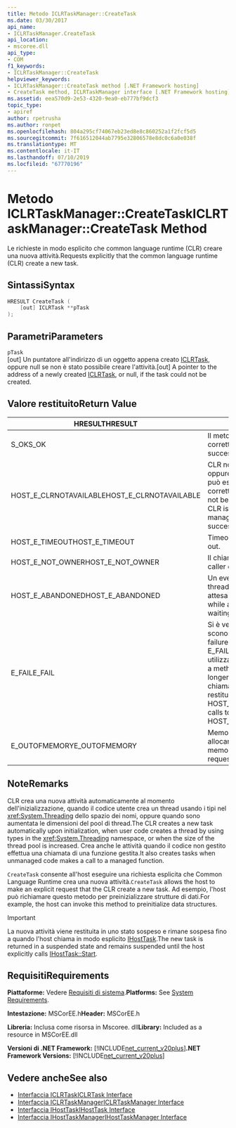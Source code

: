```yaml
---
title: Metodo ICLRTaskManager::CreateTask
ms.date: 03/30/2017
api_name:
- ICLRTaskManager.CreateTask
api_location:
- mscoree.dll
api_type:
- COM
f1_keywords:
- ICLRTaskManager::CreateTask
helpviewer_keywords:
- ICLRTaskManager::CreateTask method [.NET Framework hosting]
- CreateTask method, ICLRTaskManager interface [.NET Framework hosting]
ms.assetid: eea570d9-2e53-4320-9ea0-eb777bf9dcf3
topic_type:
- apiref
author: rpetrusha
ms.author: ronpet
ms.openlocfilehash: 804a295cf74067eb23ed8e8c860252a1f2fcf5d5
ms.sourcegitcommit: 7f616512044ab7795e32806578e8dc0c6a0e038f
ms.translationtype: MT
ms.contentlocale: it-IT
ms.lasthandoff: 07/10/2019
ms.locfileid: "67770196"
---
```

# <a name="iclrtaskmanagercreatetask-method"></a><span data-ttu-id="224b9-102">Metodo ICLRTaskManager::CreateTask</span><span class="sxs-lookup"><span data-stu-id="224b9-102">ICLRTaskManager::CreateTask Method</span></span>
<span data-ttu-id="224b9-103">Le richieste in modo esplicito che common language runtime (CLR) creare una nuova attività.</span><span class="sxs-lookup"><span data-stu-id="224b9-103">Requests explicitly that the common language runtime (CLR) create a new task.</span></span>  
  
## <a name="syntax"></a><span data-ttu-id="224b9-104">Sintassi</span><span class="sxs-lookup"><span data-stu-id="224b9-104">Syntax</span></span>  
  
```cpp  
HRESULT CreateTask (  
    [out] ICLRTask **pTask  
);  
```  
  
## <a name="parameters"></a><span data-ttu-id="224b9-105">Parametri</span><span class="sxs-lookup"><span data-stu-id="224b9-105">Parameters</span></span>  
 `pTask`  
 <span data-ttu-id="224b9-106">[out] Un puntatore all'indirizzo di un oggetto appena creato [ICLRTask](../../../../docs/framework/unmanaged-api/hosting/iclrtask-interface.md), oppure null se non è stato possibile creare l'attività.</span><span class="sxs-lookup"><span data-stu-id="224b9-106">[out] A pointer to the address of a newly created [ICLRTask](../../../../docs/framework/unmanaged-api/hosting/iclrtask-interface.md), or null, if the task could not be created.</span></span>  
  
## <a name="return-value"></a><span data-ttu-id="224b9-107">Valore restituito</span><span class="sxs-lookup"><span data-stu-id="224b9-107">Return Value</span></span>  
  
|<span data-ttu-id="224b9-108">HRESULT</span><span class="sxs-lookup"><span data-stu-id="224b9-108">HRESULT</span></span>|<span data-ttu-id="224b9-109">Descrizione</span><span class="sxs-lookup"><span data-stu-id="224b9-109">Description</span></span>|  
|-------------|-----------------|  
|<span data-ttu-id="224b9-110">S_OK</span><span class="sxs-lookup"><span data-stu-id="224b9-110">S_OK</span></span>|<span data-ttu-id="224b9-111">Il metodo è stato restituito correttamente.</span><span class="sxs-lookup"><span data-stu-id="224b9-111">The method returned successfully.</span></span>|  
|<span data-ttu-id="224b9-112">HOST_E_CLRNOTAVAILABLE</span><span class="sxs-lookup"><span data-stu-id="224b9-112">HOST_E_CLRNOTAVAILABLE</span></span>|<span data-ttu-id="224b9-113">CLR non è stato caricato in un processo oppure si trova in uno stato in cui non può eseguire codice gestito o elaborare correttamente la chiamata.</span><span class="sxs-lookup"><span data-stu-id="224b9-113">The CLR has not been loaded into a process, or the CLR is in a state in which it cannot run managed code or process the call successfully.</span></span>|  
|<span data-ttu-id="224b9-114">HOST_E_TIMEOUT</span><span class="sxs-lookup"><span data-stu-id="224b9-114">HOST_E_TIMEOUT</span></span>|<span data-ttu-id="224b9-115">Timeout della chiamata.</span><span class="sxs-lookup"><span data-stu-id="224b9-115">The call timed out.</span></span>|  
|<span data-ttu-id="224b9-116">HOST_E_NOT_OWNER</span><span class="sxs-lookup"><span data-stu-id="224b9-116">HOST_E_NOT_OWNER</span></span>|<span data-ttu-id="224b9-117">Il chiamante non possiede il blocco.</span><span class="sxs-lookup"><span data-stu-id="224b9-117">The caller does not own the lock.</span></span>|  
|<span data-ttu-id="224b9-118">HOST_E_ABANDONED</span><span class="sxs-lookup"><span data-stu-id="224b9-118">HOST_E_ABANDONED</span></span>|<span data-ttu-id="224b9-119">Un evento è stato annullato durante un thread bloccato o fiber è rimasta in attesa su di esso.</span><span class="sxs-lookup"><span data-stu-id="224b9-119">An event was canceled while a blocked thread or fiber was waiting on it.</span></span>|  
|<span data-ttu-id="224b9-120">E_FAIL</span><span class="sxs-lookup"><span data-stu-id="224b9-120">E_FAIL</span></span>|<span data-ttu-id="224b9-121">Si è verificato un errore irreversibile sconosciuto.</span><span class="sxs-lookup"><span data-stu-id="224b9-121">An unknown catastrophic failure occurred.</span></span> <span data-ttu-id="224b9-122">Quando un metodo di E_FAIL viene restituito, CLR non è più utilizzabile all'interno del processo.</span><span class="sxs-lookup"><span data-stu-id="224b9-122">When a method returns E_FAIL, the CLR is no longer usable within the process.</span></span> <span data-ttu-id="224b9-123">Le chiamate successive ai metodi di hosting restituiranno HOST_E_CLRNOTAVAILABLE.</span><span class="sxs-lookup"><span data-stu-id="224b9-123">Subsequent calls to hosting methods return HOST_E_CLRNOTAVAILABLE.</span></span>|  
|<span data-ttu-id="224b9-124">E_OUTOFMEMORY</span><span class="sxs-lookup"><span data-stu-id="224b9-124">E_OUTOFMEMORY</span></span>|<span data-ttu-id="224b9-125">Memoria insufficiente è disponibile per allocare la risorsa richiesta.</span><span class="sxs-lookup"><span data-stu-id="224b9-125">Not enough memory is available to allocate the requested resource.</span></span>|  
  
## <a name="remarks"></a><span data-ttu-id="224b9-126">Note</span><span class="sxs-lookup"><span data-stu-id="224b9-126">Remarks</span></span>  
 <span data-ttu-id="224b9-127">CLR crea una nuova attività automaticamente al momento dell'inizializzazione, quando il codice utente crea un thread usando i tipi nel <xref:System.Threading> dello spazio dei nomi, oppure quando sono aumentata le dimensioni del pool di thread.</span><span class="sxs-lookup"><span data-stu-id="224b9-127">The CLR creates a new task automatically upon initialization, when user code creates a thread by using types in the <xref:System.Threading> namespace, or when the size of the thread pool is increased.</span></span> <span data-ttu-id="224b9-128">Crea anche le attività quando il codice non gestito effettua una chiamata di una funzione gestita.</span><span class="sxs-lookup"><span data-stu-id="224b9-128">It also creates tasks when unmanaged code makes a call to a managed function.</span></span>  
  
 <span data-ttu-id="224b9-129">`CreateTask` consente all'host eseguire una richiesta esplicita che Common Language Runtime crea una nuova attività.</span><span class="sxs-lookup"><span data-stu-id="224b9-129">`CreateTask` allows the host to make an explicit request that the CLR create a new task.</span></span> <span data-ttu-id="224b9-130">Ad esempio, l'host può richiamare questo metodo per preinizializzare strutture di dati.</span><span class="sxs-lookup"><span data-stu-id="224b9-130">For example, the host can invoke this method to preinitialize data structures.</span></span>  
  
> [!IMPORTANT]
>  <span data-ttu-id="224b9-131">La nuova attività viene restituita in uno stato sospeso e rimane sospesa fino a quando l'host chiama in modo esplicito [IHostTask](../../../../docs/framework/unmanaged-api/hosting/ihosttask-start-method.md).</span><span class="sxs-lookup"><span data-stu-id="224b9-131">The new task is returned in a suspended state and remains suspended until the host explicitly calls [IHostTask::Start](../../../../docs/framework/unmanaged-api/hosting/ihosttask-start-method.md).</span></span>  
  
## <a name="requirements"></a><span data-ttu-id="224b9-132">Requisiti</span><span class="sxs-lookup"><span data-stu-id="224b9-132">Requirements</span></span>  
 <span data-ttu-id="224b9-133">**Piattaforme:** Vedere [Requisiti di sistema](../../../../docs/framework/get-started/system-requirements.md).</span><span class="sxs-lookup"><span data-stu-id="224b9-133">**Platforms:** See [System Requirements](../../../../docs/framework/get-started/system-requirements.md).</span></span>  
  
 <span data-ttu-id="224b9-134">**Intestazione:** MSCorEE.h</span><span class="sxs-lookup"><span data-stu-id="224b9-134">**Header:** MSCorEE.h</span></span>  
  
 <span data-ttu-id="224b9-135">**Libreria:** Inclusa come risorsa in Mscoree. dll</span><span class="sxs-lookup"><span data-stu-id="224b9-135">**Library:** Included as a resource in MSCorEE.dll</span></span>  
  
 <span data-ttu-id="224b9-136">**Versioni di .NET Framework:** [!INCLUDE[net_current_v20plus](../../../../includes/net-current-v20plus-md.md)]</span><span class="sxs-lookup"><span data-stu-id="224b9-136">**.NET Framework Versions:** [!INCLUDE[net_current_v20plus](../../../../includes/net-current-v20plus-md.md)]</span></span>  
  
## <a name="see-also"></a><span data-ttu-id="224b9-137">Vedere anche</span><span class="sxs-lookup"><span data-stu-id="224b9-137">See also</span></span>

- [<span data-ttu-id="224b9-138">Interfaccia ICLRTask</span><span class="sxs-lookup"><span data-stu-id="224b9-138">ICLRTask Interface</span></span>](../../../../docs/framework/unmanaged-api/hosting/iclrtask-interface.md)
- [<span data-ttu-id="224b9-139">Interfaccia ICLRTaskManager</span><span class="sxs-lookup"><span data-stu-id="224b9-139">ICLRTaskManager Interface</span></span>](../../../../docs/framework/unmanaged-api/hosting/iclrtaskmanager-interface.md)
- [<span data-ttu-id="224b9-140">Interfaccia IHostTask</span><span class="sxs-lookup"><span data-stu-id="224b9-140">IHostTask Interface</span></span>](../../../../docs/framework/unmanaged-api/hosting/ihosttask-interface.md)
- [<span data-ttu-id="224b9-141">Interfaccia IHostTaskManager</span><span class="sxs-lookup"><span data-stu-id="224b9-141">IHostTaskManager Interface</span></span>](../../../../docs/framework/unmanaged-api/hosting/ihosttaskmanager-interface.md)
